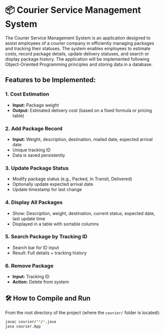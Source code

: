 # 📦 Courier Service Management System

The Courier Service Management System is an application designed to  
assist employees of a courier company in efficiently managing packages  
and tracking their statuses. The system enables employees to estimate  
costs, record package details, update delivery statuses, and search or  
display package history. The application will be implemented following  
Object-Oriented Programming principles and storing data in a database.

## Features to be Implemented:

### 1. Cost Estimation
- **Input:** Package weight  
- **Output:** Estimated delivery cost (based on a fixed formula or pricing  
table)

### 2. Add Package Record
- **Input:** Weight, description, destination, mailed date, expected arrival  
date  
- Unique tracking ID  
- Data is saved persistently

### 3. Update Package Status
- Modify package status (e.g., Packed, In Transit, Delivered)  
- Optionally update expected arrival date  
- Update timestamp for last change

### 4. Display All Packages
- Show: Description, weight, destination, current status, expected date,  
last update time  
- Displayed in a table with sortable columns

### 5. Search Package by Tracking ID
- Search bar for ID input  
- Result: Full details + tracking history

### 6. Remove Package
- **Input:** Tracking ID  
- **Action:** Delete from system

## 🛠️ How to Compile and Run

From the root directory of the project (where the `courier/` folder is located):

```bash
javac courier/**/*.java
java courier.App
